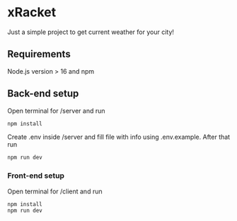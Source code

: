 # xRacket

Just a simple project to get current weather for your city!

## Requirements

Node.js version > 16 and npm

## Back-end setup

Open terminal for /server and run

```sh
npm install
```

Create .env inside /server and fill file with info using .env.example. After that run

```sh
npm run dev
```

### Front-end setup

Open terminal for /client and run

```sh
npm install
npm run dev
```
